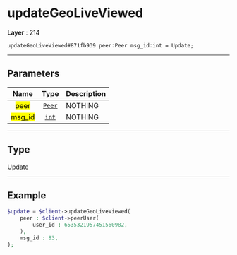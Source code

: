 # updateGeoLiveViewed

**Layer** : 214

```tl
updateGeoLiveViewed#871fb939 peer:Peer msg_id:int = Update;
```

---

## Parameters

| Name | Type | Description |
| :---: | :---: | :--- |
| <mark>peer</mark> | [`Peer`](type/Peer) | NOTHING |
| <mark>msg_id</mark> | [`int`](type/int) | NOTHING |

---

## Type

[Update](type/Update)

---

## Example

```php
$update = $client->updateGeoLiveViewed(
	peer : $client->peerUser(
		user_id : 6535321957451560982,
	),
	msg_id : 83,
);
```